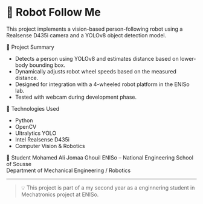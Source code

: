 # 🤖 Robot Follow Me

This project implements a vision-based person-following robot using a Realsense D435i camera and a YOLOv8 object detection model.

 📌 Project Summary
- Detects a person using YOLOv8 and estimates distance based on lower-body bounding box.
- Dynamically adjusts robot wheel speeds based on the measured distance.
- Designed for integration with a 4-wheeled robot platform in the ENISo lab.
- Tested with webcam during development phase.

🚀 Technologies Used
- Python
- OpenCV
- Ultralytics YOLO
- Intel Realsense D435i
- Computer Vision & Robotics

🧠 Student
Mohamed Ali Jomaa Ghouil
ENISo – National Engineering School of Sousse  
Department of Mechanical Engineering / Robotics

---

> 💡 This project is part of a my second year as a enginnering student in Mechatronics project at ENISo.
